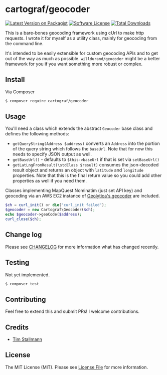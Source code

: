 # cartograf/geocoder

[![Latest Version on Packagist][ico-version]][link-packagist]
[![Software License][ico-license]](LICENSE.md)
[![Total Downloads][ico-downloads]][link-downloads]

This is a bare-bones geocoding framework using cUrl to make http requests. I wrote it for myself as a utility class, mainly for
geocoding from the command line.

It's intended to be easily extensible for custom geocoding APIs and to get out of the way as much as possible.
`willdurand/geocoder` might be a better framework for you if you want something more robust or complex.

## Install

Via Composer

``` bash
$ composer require cartograf/geocoder
```

## Usage

You'll need a class which extends the abstract `Geocoder` base class and defines the following methods:

* `getQueryString(Address $address)` converts an `Address` into the portion of the query string which follows the `baseUrl`. Note that for now this needs to specify JSON output as well.
* `getBaseUrl()` - defaults to `$this->baseUrl` if that is set via `setBaseUrl()`
* `getLatLngFromResult(\stdClass $result)` consumes the json-decoded result object and returns an object with `latitude` and `longitude` properties. Note that this is the final return value so you could add other properties as well if you need them.
 
Classes implementing MapQuest Nominatim (just set API key) and geocoding via an AWS EC2 instance of [Geolytica's geocoder](https://aws.amazon.com/marketplace/pp/B013CW6HOA) are included.

``` php
$ch = curl_init() or die("curl_init failed");
$geocoder = new Cartograf\Geocoder($ch);
echo $geocoder->geoCode($address);
curl_close($ch);
```

## Change log

Please see [CHANGELOG](CHANGELOG.md) for more information what has changed recently.

## Testing

Not yet implemented.

``` bash
$ composer test
```

## Contributing

Feel free to extend this and submit PRs! I welcome contributions.

## Credits

- [Tim Stallmann][link-author]

## License

The MIT License (MIT). Please see [License File](LICENSE.md) for more information.

[ico-version]: https://img.shields.io/packagist/v/cartograf/geocoder.svg?style=flat-square
[ico-license]: https://img.shields.io/badge/license-MIT-brightgreen.svg?style=flat-square
[ico-travis]: https://img.shields.io/travis/cartograf/geocoder/master.svg?style=flat-square
[ico-scrutinizer]: https://img.shields.io/scrutinizer/coverage/g/cartograf/geocoder.svg?style=flat-square
[ico-code-quality]: https://img.shields.io/scrutinizer/g/cartograf/geocoder.svg?style=flat-square
[ico-downloads]: https://img.shields.io/packagist/dt/cartograf/geocoder.svg?style=flat-square

[link-packagist]: https://packagist.org/packages/cartograf/geocoder
[link-travis]: https://travis-ci.org/cartograf/geocoder
[link-scrutinizer]: https://scrutinizer-ci.com/g/cartograf/geocoder/code-structure
[link-code-quality]: https://scrutinizer-ci.com/g/cartograf/geocoder
[link-downloads]: https://packagist.org/packages/cartograf/geocoder
[link-author]: https://github.com/timstallmann
[link-contributors]: ../../contributors

